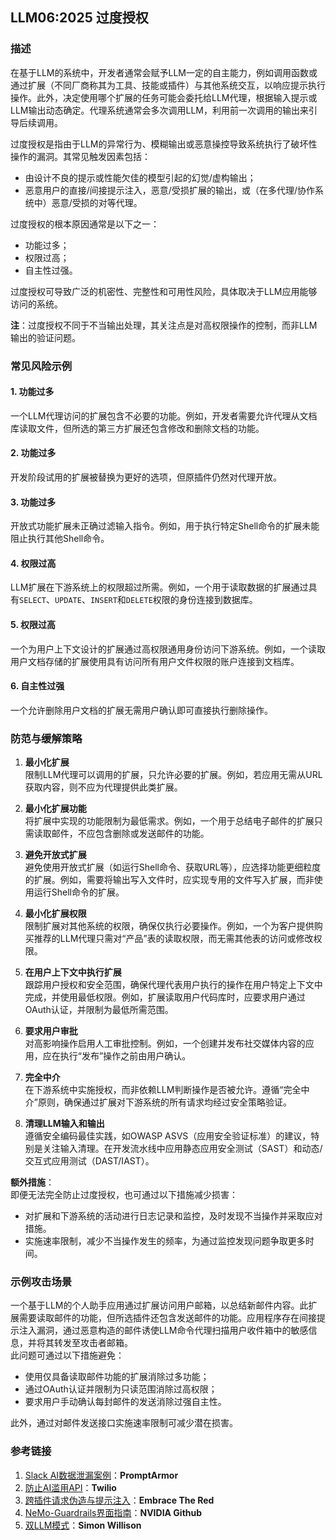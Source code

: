 ## LLM06:2025 过度授权

### 描述

在基于LLM的系统中，开发者通常会赋予LLM一定的自主能力，例如调用函数或通过扩展（不同厂商称其为工具、技能或插件）与其他系统交互，以响应提示执行操作。此外，决定使用哪个扩展的任务可能会委托给LLM代理，根据输入提示或LLM输出动态确定。代理系统通常会多次调用LLM，利用前一次调用的输出来引导后续调用。

过度授权是指由于LLM的异常行为、模糊输出或恶意操控导致系统执行了破坏性操作的漏洞。其常见触发因素包括：

- 由设计不良的提示或性能欠佳的模型引起的幻觉/虚构输出；
- 恶意用户的直接/间接提示注入，恶意/受损扩展的输出，或（在多代理/协作系统中）恶意/受损的对等代理。

过度授权的根本原因通常是以下之一：

- 功能过多；
- 权限过高；
- 自主性过强。

过度授权可导致广泛的机密性、完整性和可用性风险，具体取决于LLM应用能够访问的系统。

**注**：过度授权不同于不当输出处理，其关注点是对高权限操作的控制，而非LLM输出的验证问题。

### 常见风险示例

#### 1. 功能过多

一个LLM代理访问的扩展包含不必要的功能。例如，开发者需要允许代理从文档库读取文件，但所选的第三方扩展还包含修改和删除文档的功能。

#### 2. 功能过多

开发阶段试用的扩展被替换为更好的选项，但原插件仍然对代理开放。

#### 3. 功能过多

开放式功能扩展未正确过滤输入指令。例如，用于执行特定Shell命令的扩展未能阻止执行其他Shell命令。

#### 4. 权限过高

LLM扩展在下游系统上的权限超过所需。例如，一个用于读取数据的扩展通过具有`SELECT`、`UPDATE`、`INSERT`和`DELETE`权限的身份连接到数据库。

#### 5. 权限过高

一个为用户上下文设计的扩展通过高权限通用身份访问下游系统。例如，一个读取用户文档存储的扩展使用具有访问所有用户文件权限的账户连接到文档库。

#### 6. 自主性过强

一个允许删除用户文档的扩展无需用户确认即可直接执行删除操作。

### 防范与缓解策略

1. **最小化扩展**  
   限制LLM代理可以调用的扩展，只允许必要的扩展。例如，若应用无需从URL获取内容，则不应为代理提供此类扩展。

2. **最小化扩展功能**  
   将扩展中实现的功能限制为最低需求。例如，一个用于总结电子邮件的扩展只需读取邮件，不应包含删除或发送邮件的功能。

3. **避免开放式扩展**  
   避免使用开放式扩展（如运行Shell命令、获取URL等），应选择功能更细粒度的扩展。例如，需要将输出写入文件时，应实现专用的文件写入扩展，而非使用运行Shell命令的扩展。

4. **最小化扩展权限**  
   限制扩展对其他系统的权限，确保仅执行必要操作。例如，一个为客户提供购买推荐的LLM代理只需对“产品”表的读取权限，而无需其他表的访问或修改权限。

5. **在用户上下文中执行扩展**  
   跟踪用户授权和安全范围，确保代理代表用户执行的操作在用户特定上下文中完成，并使用最低权限。例如，扩展读取用户代码库时，应要求用户通过OAuth认证，并限制为最低所需范围。

6. **要求用户审批**  
   对高影响操作启用人工审批控制。例如，一个创建并发布社交媒体内容的应用，应在执行“发布”操作之前由用户确认。

7. **完全中介**  
   在下游系统中实施授权，而非依赖LLM判断操作是否被允许。遵循“完全中介”原则，确保通过扩展对下游系统的所有请求均经过安全策略验证。

8. **清理LLM输入和输出**  
   遵循安全编码最佳实践，如OWASP ASVS（应用安全验证标准）的建议，特别是关注输入清理。在开发流水线中应用静态应用安全测试（SAST）和动态/交互式应用测试（DAST/IAST）。

**额外措施**：  
即便无法完全防止过度授权，也可通过以下措施减少损害：  

- 对扩展和下游系统的活动进行日志记录和监控，及时发现不当操作并采取应对措施。  
- 实施速率限制，减少不当操作发生的频率，为通过监控发现问题争取更多时间。  

### 示例攻击场景

一个基于LLM的个人助手应用通过扩展访问用户邮箱，以总结新邮件内容。此扩展需要读取邮件的功能，但所选插件还包含发送邮件的功能。应用程序存在间接提示注入漏洞，通过恶意构造的邮件诱使LLM命令代理扫描用户收件箱中的敏感信息，并将其转发至攻击者邮箱。  
此问题可通过以下措施避免：  

- 使用仅具备读取邮件功能的扩展消除过多功能；  
- 通过OAuth认证并限制为只读范围消除过高权限；  
- 要求用户手动确认每封邮件的发送消除过强自主性。  

此外，通过对邮件发送接口实施速率限制可减少潜在损害。

### 参考链接

1. [Slack AI数据泄漏案例](https://promptarmor.substack.com/p/slack-ai-data-exfiltration-from-private)：**PromptArmor**  
2. [防止AI滥用API](https://www.twilio.com/en-us/blog/rogue-ai-agents-secure-your-apis)：**Twilio**  
3. [跨插件请求伪造与提示注入](https://embracethered.com/blog/posts/2023/chatgpt-cross-plugin-request-forgery-and-prompt-injection./)：**Embrace The Red**  
4. [NeMo-Guardrails界面指南](https://github.com/NVIDIA/NeMo-Guardrails/blob/main/docs/security/guidelines.md)：**NVIDIA Github**  
5. [双LLM模式](https://simonwillison.net/2023/Apr/25/dual-llm-pattern/)：**Simon Willison**  
